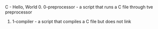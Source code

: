 C - Hello, World
0. 0-preprocessor - a script that runs a C file through tve preprocessor
1. 1-compiler - a script that compiles a C file but does not link
